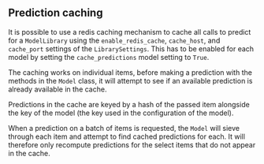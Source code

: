 
## Prediction caching

It is possible to use a redis caching mechanism to cache all calls to predict
for a `ModelLibrary` using the `enable_redis_cache`, `cache_host`, and
`cache_port` settings of the `LibrarySettings`. This has to be enabled for each model
by setting the `cache_predictions` model setting to `True`.

The caching works on individual items, before making a prediction with the methods
in the `Model` class, it will attempt to see if an available prediction is already
available in the cache.

Predictions in the cache are keyed by a hash of the passed item alongside the key
of the model (the key used in the configuration of the model).

When a prediction on a batch of items is requested, the `Model` will sieve through
each item and attempt to find cached predictions for each.
It will therefore only recompute predictions for the select items that do not appear
in the cache.
